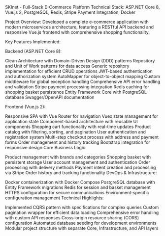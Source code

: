 SKInet - Full-Stack E-Commerce Platform
Technical Stack: ASP.NET Core 8, Vue.js 2, PostgreSQL, Redis, Stripe Payment Integration, Docker

Project Overview: Developed a complete e-commerce application with modern microservices architecture, featuring a RESTful API backend and responsive Vue.js frontend with comprehensive shopping functionality.

Key Features Implemented:

Backend (ASP.NET Core 8):

Clean Architecture with Domain-Driven Design (DDD) patterns
Repository and Unit of Work patterns for data access
Generic repository implementation for efficient CRUD operations
JWT-based authentication and authorization system
AutoMapper for object-to-object mapping
Custom middleware for global exception handling
Comprehensive API error handling and validation
Stripe payment processing integration
Redis caching for shopping basket persistence
Entity Framework Core with PostgreSQL database
Swagger/OpenAPI documentation

Frontend (Vue.js 2):

Responsive SPA with Vue Router for navigation
Vuex state management for application state
Component-based architecture with reusable UI components
Shopping cart functionality with real-time updates
Product catalog with filtering, sorting, and pagination
User authentication and registration system
Multi-step checkout process with address and payment forms
Order management and history tracking
Bootstrap integration for responsive design
Core Business Logic:

Product management with brands and categories
Shopping basket with persistent storage
User account management and authentication
Order processing with delivery methods
Payment intent creation and processing via Stripe
Order history and tracking functionality
DevOps & Infrastructure:

Docker containerization with Docker Compose
PostgreSQL database with Entity Framework migrations
Redis for session and basket management
HTTPS configuration for secure communications
Environment-specific configuration management
Technical Highlights:

Implemented CQRS pattern with specifications for complex queries
Custom pagination wrapper for efficient data loading
Comprehensive error handling with custom API responses
Cross-origin resource sharing (CORS) configuration
Automated database seeding for development environments
Modular project structure with separate Core, Infrastructure, and API layers
